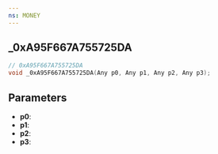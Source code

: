 ```yaml
---
ns: MONEY
---
```

## _0xA95F667A755725DA

```c
// 0xA95F667A755725DA
void _0xA95F667A755725DA(Any p0, Any p1, Any p2, Any p3);
```


## Parameters
* **p0**: 
* **p1**: 
* **p2**: 
* **p3**: 

